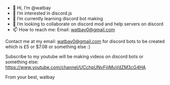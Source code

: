 - 👋 Hi, I’m @watbay
- 👀 I’m interested in discord.js 
- 🌱 I’m currently learning discord bot making
- 💞️ I’m looking to collaborate on discord mod and help servers on discord
- 📫 How to reach me: Email: watbay0@gmail.com

Contact me at my email: watbay0@gmail.com for discord bots to be created which is £5 or $7.08 or something else :)

Subscribe to my youtube will be making videos on discord bots or something else: https://www.youtube.com/channel/UCchpUNvFjijMuVdZM3cG4HA


From your best,
watbay
<!---
watbay/watbay is a ✨ special ✨ repository because its `README.md` (this file) appears on your GitHub profile.
You can click the Preview link to take a look at your changes.
--->
